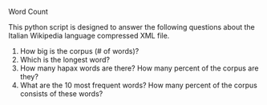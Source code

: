 Word Count

This python script is designed to answer the following questions about the Italian Wikipedia language compressed XML file.

1.	How big is the corpus (# of words)?
2.	Which is the longest word?
3.	How many hapax words are there? How many percent of the corpus are they?
4. What are the 10 most frequent words? How many percent of the corpus consists of these words?

